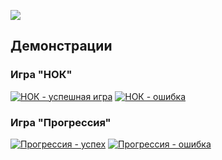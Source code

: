 <a href="https://codeclimate.com/github/davidalaverdyan2004/lab12.1/maintainability"><img src="https://api.codeclimate.com/v1/badges/4ddb44b561723fd87906/maintainability" /></a>
## Демонстрации
### Игра "НОК"
[![НОК - успешная игра](https://i.imgur.com/ekk1uED.png)](https://imgur.com/a/4oAoBEn)
[![НОК - ошибка](https://i.imgur.com/nyFMeIf.png)](https://imgur.com/a/cVlytpj)

### Игра "Прогрессия"
[![Прогрессия - успех](https://i.imgur.com/JR90NPs.png)](https://imgur.com/a/gdA7vOq)
[![Прогрессия - ошибка](https://i.imgur.com/NBAVq6F.png)](https://imgur.com/a/6P3UdCo)
